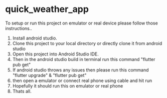 # quick_weather_app

To setup or run this project on emulator or real device please follow those instructions..

1. Install android studio.
2. Clone this project to your local directory or directly clone it from android studio
3. Open this project into Android Studio IDE.
4. Then in the android studio build in terminal run this command "flutter pub get"
5. If android studio throws any issues then please run this command "flutter upgrade" & "flutter pub get"
6. then open a emulator or connect real phone using cable and hit run
7. Hopefully it should run this on emulator or real phone
8. Thats all.
